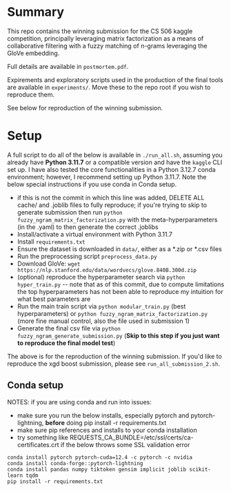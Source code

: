 # Summary

This repo contains the winning submission for the CS 506 kaggle competition, principally leveraging matrix factorization as a means of collaborative filtering with a fuzzy matching of n-grams leveraging the GloVe embedding.

Full details are available in `postmortem.pdf`.

Expirements and exploratory scripts used in the production of the final tools are available in `experiments/`. Move these to the repo root if you wish to reproduce them.

See below for reproduction of the winning submission.

# Setup

A full script to do all of the below is available in `./run_all.sh`, assuming you already have **Python 3.11.7** or a compatible version and have the `kaggle` CLI set up. I have also tested the core functionalities in a Python 3.12.7 conda environment; however, I recommend setting up Python 3.11.7. Note the below special instructions if you use conda in Conda setup.

- if this is not the commit in which this line was added, DELETE ALL cache/ and .joblib files to fully reproduce; if you're trying to skip to generate submission then run `python fuzzy_ngram_matrix_factorization.py` with the meta-hyperparameters (in the .yaml) to then generate the correct .joblibs
- Install/activate a virtual environment with Python 3.11.7
- Install `requirements.txt`
- Ensure the dataset is downloaded in `data/`, either as a *.zip or *.csv files
- Run the preprocessing script `preprocess_data.py`
- Download GloVe: `wget https://nlp.stanford.edu/data/wordvecs/glove.840B.300d.zip`
- (optional) reproduce the hyperparameter search via `python hyper_train.py` -- note that as of this commit, due to compute limitations the top hyperparameters has not been able to reproduce my intuition for what best parameters are
- Run the main train script via `python modular_train.py` (best hyperparameters) or `python fuzzy_ngram_matrix_factorization.py` (more fine manual control, also the file used in submission 1) 
- Generate the final csv file via `python fuzzy_ngram_generate_submission.py` (**Skip to this step if you just want to reproduce the final model test**)

The above is for the reproduction of the winning submission. If you'd like to reproduce the xgd boost submission, please see `run_all_submission_2.sh`.

## Conda setup

NOTES: if you are using conda and run into issues:
 - make sure you run the below installs, especially pytorch and pytorch-lightning, **before** doing pip install -r requirements.txt
 - make sure pip references and installs to your conda installation
 - try something like REQUESTS_CA_BUNDLE=/etc/ssl/certs/ca-certificates.crt if the below throws some SSL validation error

```
conda install pytorch pytorch-cuda=12.4 -c pytorch -c nvidia
conda install conda-forge::pytorch-lightning
conda install pandas numpy tiktoken gensim implicit joblib scikit-learn tqdm
pip install -r requirements.txt
```
